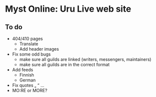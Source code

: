 Myst Online: Uru Live web site
==============================

To do
-----

* 404/410 pages
	* Translate
	* Add header images
* Fix some odd bugs
	* make sure all guilds are linked (writers, messengers, maintainers)
	* make sure all guilds are in the correct format
* Add feeds
	* Finnish
	* German
* Fix quotes „ “ …
* MO:RE or MORE?

